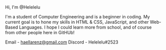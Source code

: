 Hi, I'm @Helelelu

I'm a student of Computer Engineering and is a beginner in coding.
My current goal is to hone my skills in HTML & CSS, JavaScript, and other Web-Based Languages.
I hope I could learn more from school, and of course from other people here in GitHUb!

Email - haellarenz@gmail.com
Discord - Helelelu#2523
